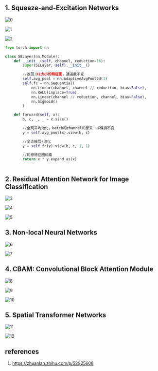## 1. Squeeze-and-Excitation Networks 

![0](./images/0.png)


![1](./images/1.png)

![2](./images/2.png)

```python
from torch import nn

class SELayer(nn.Module):
    def __init__(self, channel, reduction=16):
        super(SELayer, self).__init__()

        //返回1X1大小的特征图，通道数不变
        self.avg_pool = nn.AdaptiveAvgPool2d(1)
        self.fc = nn.Sequential(
            nn.Linear(channel, channel // reduction, bias=False),
            nn.ReLU(inplace=True),
            nn.Linear(channel // reduction, channel, bias=False),
            nn.Sigmoid()
        )

    def forward(self, x):
        b, c, _, _ = x.size()

        //全局平均池化，batch和channel和原来一样保持不变
        y = self.avg_pool(x).view(b, c)

        //全连接层+池化
        y = self.fc(y).view(b, c, 1, 1)

        //和原特征图相乘
        return x * y.expand_as(x)
   
```



## 2. Residual Attention Network for Image Classification 

![3](./images/3.png)


![4](./images/4.png)


![5](./images/5.png)

## 3.  Non-local Neural Networks 

![6](./images/6.png)


![7](./images/7.png)

## 4. CBAM: Convolutional Block Attention Module 

![8](./images/8.png)


![9](./images/9.png)


![10](./images/10.png)

## 5. Spatial Transformer Networks

![11](./images/11.png)


![12](./images/12.png)

## references

1. <https://zhuanlan.zhihu.com/p/52925608>